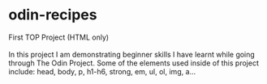 # odin-recipes
First TOP Project (HTML only)
<br><br>
In this project I am demonstrating beginner skills I have learnt while going through The Odin Project. Some of the elements used inside of this project include: head, body, p, h1-h6, strong, em, ul, ol, img, a...
